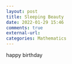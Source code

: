 ```yaml
---
layout: post
title: Sleeping Beauty
date: 2022-01-29 15:46
comments: true
external-url:
categories: Mathematics
---
```


happy birthday
